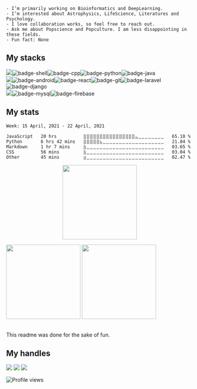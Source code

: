 <!--
<p align="center">
  <img height="400" width="800" src="hello.gif"/>
 </p>
-->
```
- I’m primarily working on Bioinformatics and DeepLearning.
- I’m interested about Astrophysics, LifeScience, Literatures and Psychology. 
- I love collaboration works, so feel free to reach out. 
- Ask me about Popscience and Popculture. I am less disappointing in these fields.
- Fun fact: None 
```
## My stacks
<img src="https://img.shields.io/badge/Languages-424242?style=for-the-badge&logo=plex&logoColor=FFFFFF">![badge-shell](https://img.shields.io/badge/Shell-211e1b?style=for-the-badge&logo=gnu-bash&logoColor=79740e&labelColor=211e1b)![badge-cpp](https://img.shields.io/badge/c%2B%2B-211e1b?style=for-the-badge&logo=c%2B%2B&logoColor=79740e&labelColor=211e1b)![badge-python](https://img.shields.io/badge/python-211e1b?style=for-the-badge&logo=python&logoColor=79740e&labelColor=211e1b)![badge-java](https://img.shields.io/badge/java-211e1b?style=for-the-badge&logo=java&logoColor=79740e&labelColor=211e1b) <br/>
<img src="https://img.shields.io/badge/Frameworks-424242?style=for-the-badge&logo=IPFS&logoColor=FFFFFF">![badge-android](https://img.shields.io/badge/android-211e1b?style=for-the-badge&logo=android&logoColor=79740e&labelColor=211e1b)![badge-react](https://img.shields.io/badge/react-211e1b?style=for-the-badge&logo=react&logoColor=79740e&labelColor=211e1b)![badge-git](https://img.shields.io/badge/git-211e1b?style=for-the-badge&logo=git&logoColor=79740e&labelColor=211e1b)![badge-laravel](https://img.shields.io/badge/laravel-211e1b?style=for-the-badge&logo=laravel&logoColor=79740e&labelColor=211e1b)![badge-django](https://img.shields.io/badge/django-211e1b?style=for-the-badge&logo=django&logoColor=79740e&labelColor=211e1b) <br/>
<img src="https://img.shields.io/badge/Database-424242?style=for-the-badge&logo=Redis&logoColor=FFFFFF">![badge-mysql](https://img.shields.io/badge/mysql-211e1b?style=for-the-badge&logo=mysql&logoColor=79740e&labelColor=211e1b)![badge-firebase](https://img.shields.io/badge/firebase-211e1b?style=for-the-badge&logo=firebase&logoColor=79740e&labelColor=211e1b)


## My stats

<!--START_SECTION:waka-->
```text
Week: 15 April, 2021 - 22 April, 2021

JavaScript   20 hrs          ⣿⣿⣿⣿⣿⣿⣿⣿⣿⣿⣿⣿⣿⣿⣿⣿⣤⣀⣀⣀⣀⣀⣀⣀⣀   65.10 % 
Python       6 hrs 42 mins   ⣿⣿⣿⣿⣿⣦⣀⣀⣀⣀⣀⣀⣀⣀⣀⣀⣀⣀⣀⣀⣀⣀⣀⣀⣀   21.84 % 
Markdown     1 hr 7 mins     ⣷⣀⣀⣀⣀⣀⣀⣀⣀⣀⣀⣀⣀⣀⣀⣀⣀⣀⣀⣀⣀⣀⣀⣀⣀   03.65 % 
CSS          56 mins         ⣷⣀⣀⣀⣀⣀⣀⣀⣀⣀⣀⣀⣀⣀⣀⣀⣀⣀⣀⣀⣀⣀⣀⣀⣀   03.04 % 
Other        45 mins         ⣶⣀⣀⣀⣀⣀⣀⣀⣀⣀⣀⣀⣀⣀⣀⣀⣀⣀⣀⣀⣀⣀⣀⣀⣀   02.47 % 
```
<!--END_SECTION:waka-->
<p align = "center">
<img height="200" src="https://github-profile-trophy.vercel.app/?username=appledora&theme=gruvbox&row=2&margin-w=5&margin-h=5&count_private=true&title=Commit,Repositories,Followers"/>
<p/>
<!--- dracula base : #282a36 font : #ff79c6 -->
<p align="left">
<img  height = "200" src="https://github-readme-stats.vercel.app/api/top-langs/?username=appledora&hide=html,makefile,css&bg_color=211e1b&title_color=79740e&text_color=83a598&count_private=true&langs_count=5" />
<img  height= "200"src="https://github-readme-stats.vercel.app/api?username=appledora&bg_color=211e1b&title_color=79740e&text_color=83a598&show_icons=true&icon_color=fabd2f&count_private=true" />
</p>
<br/>
This readme was done for the sake of fun.

## My handles
 [<img src="https://img.shields.io/badge/nazia_tasnim-211e1b?style=for-the-badge&logo=LINKEDIN&logoColor=79740e">](https://www.linkedin.com/in/nazia-tasnim-3b377a190/)  [<img src="https://img.shields.io/badge/appledora-211e1b?style=for-the-badge&logo=stackoverflow&logoColor=79740e">](https://stackoverflow.com/users/https://stackoverflow.com/users/11551168/appledora) 
 [<img src="https://img.shields.io/badge/appledora-211e1b?style=for-the-badge&logo=SVG&logoColor=79740e">](https://profile-summary-for-github.com/user/appledora) 

![Profile views](https://gpvc.arturio.dev/appledora) 

